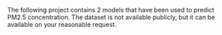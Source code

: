 The following project contains 2 models that have been used to predict PM2.5 concentration.
The dataset is not available publicly, but it can be available on your reasonable request.
